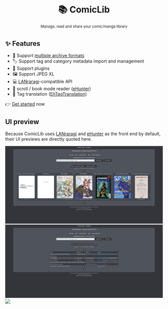 <h1 align="center">📚 ComicLib</h1>
<p align="center"><sup>Manage, read and share your comic/manga library</sup></p>

## ✨ Features
- 📁 Support [multiple archive formats](supported-formats.md)
- 🏷️ Support tag and category metadata import and management
- 🔌 Support plugins
- 🖼️ Support JPEG XL
- 💻 [LANraragi](https://github.com/Difegue/LANraragi)-compatible API
- 📜 scroll / book mode reader ([eHunter](https://github.com/hanFengSan/eHunter))
- 🔁 Tag translation ([EhTagTranslation](https://github.com/EhTagTranslation/Database))

👉 [Get started](getting-started.md) now


## UI preview
Because ComicLib uses [LANraragi](https://github.com/Difegue/LANraragi) and [eHunter](https://github.com/hanFengSan/eHunter) as the front end by default, their UI previews are directly quoted here.

![](https://github.com/Difegue/LANraragi/raw/dev/tools/_screenshots/archive_thumb.png)
![](https://github.com/Difegue/LANraragi/raw/dev/tools/_screenshots/archive_list.png)
![](https://github.com/hanFengSan/eHunter/raw/master/github_image/github_preview_5_1.png?raw=true)
